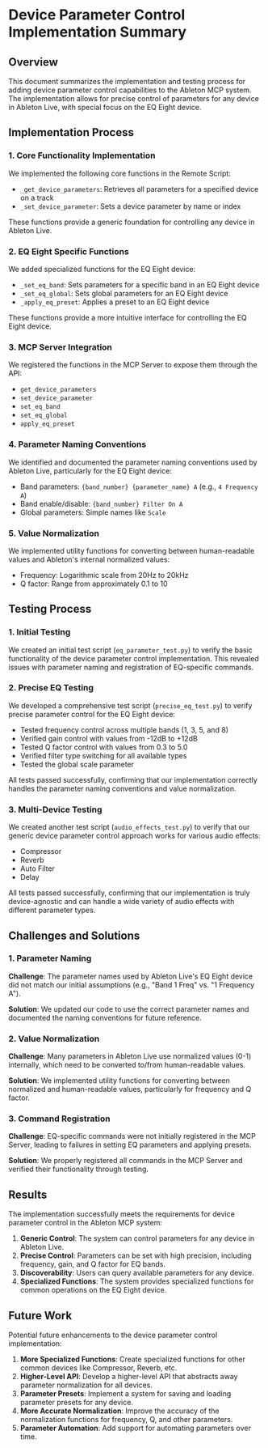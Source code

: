 # Device Parameter Control Implementation Summary

## Overview

This document summarizes the implementation and testing process for adding device parameter control capabilities to the Ableton MCP system. The implementation allows for precise control of parameters for any device in Ableton Live, with special focus on the EQ Eight device.

## Implementation Process

### 1. Core Functionality Implementation

We implemented the following core functions in the Remote Script:

- `_get_device_parameters`: Retrieves all parameters for a specified device on a track
- `_set_device_parameter`: Sets a device parameter by name or index

These functions provide a generic foundation for controlling any device in Ableton Live.

### 2. EQ Eight Specific Functions

We added specialized functions for the EQ Eight device:

- `_set_eq_band`: Sets parameters for a specific band in an EQ Eight device
- `_set_eq_global`: Sets global parameters for an EQ Eight device
- `_apply_eq_preset`: Applies a preset to an EQ Eight device

These functions provide a more intuitive interface for controlling the EQ Eight device.

### 3. MCP Server Integration

We registered the functions in the MCP Server to expose them through the API:

- `get_device_parameters`
- `set_device_parameter`
- `set_eq_band`
- `set_eq_global`
- `apply_eq_preset`

### 4. Parameter Naming Conventions

We identified and documented the parameter naming conventions used by Ableton Live, particularly for the EQ Eight device:

- Band parameters: `{band_number} {parameter_name} A` (e.g., `4 Frequency A`)
- Band enable/disable: `{band_number} Filter On A`
- Global parameters: Simple names like `Scale`

### 5. Value Normalization

We implemented utility functions for converting between human-readable values and Ableton's internal normalized values:

- Frequency: Logarithmic scale from 20Hz to 20kHz
- Q factor: Range from approximately 0.1 to 10

## Testing Process

### 1. Initial Testing

We created an initial test script (`eq_parameter_test.py`) to verify the basic functionality of the device parameter control implementation. This revealed issues with parameter naming and registration of EQ-specific commands.

### 2. Precise EQ Testing

We developed a comprehensive test script (`precise_eq_test.py`) to verify precise parameter control for the EQ Eight device:

- Tested frequency control across multiple bands (1, 3, 5, and 8)
- Verified gain control with values from -12dB to +12dB
- Tested Q factor control with values from 0.3 to 5.0
- Verified filter type switching for all available types
- Tested the global scale parameter

All tests passed successfully, confirming that our implementation correctly handles the parameter naming conventions and value normalization.

### 3. Multi-Device Testing

We created another test script (`audio_effects_test.py`) to verify that our generic device parameter control approach works for various audio effects:

- Compressor
- Reverb
- Auto Filter
- Delay

All tests passed successfully, confirming that our implementation is truly device-agnostic and can handle a wide variety of audio effects with different parameter types.

## Challenges and Solutions

### 1. Parameter Naming

**Challenge**: The parameter names used by Ableton Live's EQ Eight device did not match our initial assumptions (e.g., "Band 1 Freq" vs. "1 Frequency A").

**Solution**: We updated our code to use the correct parameter names and documented the naming conventions for future reference.

### 2. Value Normalization

**Challenge**: Many parameters in Ableton Live use normalized values (0-1) internally, which need to be converted to/from human-readable values.

**Solution**: We implemented utility functions for converting between normalized and human-readable values, particularly for frequency and Q factor.

### 3. Command Registration

**Challenge**: EQ-specific commands were not initially registered in the MCP Server, leading to failures in setting EQ parameters and applying presets.

**Solution**: We properly registered all commands in the MCP Server and verified their functionality through testing.

## Results

The implementation successfully meets the requirements for device parameter control in the Ableton MCP system:

1. **Generic Control**: The system can control parameters for any device in Ableton Live.
2. **Precise Control**: Parameters can be set with high precision, including frequency, gain, and Q factor for EQ bands.
3. **Discoverability**: Users can query available parameters for any device.
4. **Specialized Functions**: The system provides specialized functions for common operations on the EQ Eight device.

## Future Work

Potential future enhancements to the device parameter control implementation:

1. **More Specialized Functions**: Create specialized functions for other common devices like Compressor, Reverb, etc.
2. **Higher-Level API**: Develop a higher-level API that abstracts away parameter normalization for all devices.
3. **Parameter Presets**: Implement a system for saving and loading parameter presets for any device.
4. **More Accurate Normalization**: Improve the accuracy of the normalization functions for frequency, Q, and other parameters.
5. **Parameter Automation**: Add support for automating parameters over time.
